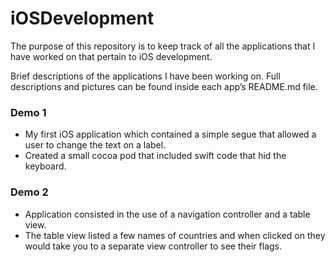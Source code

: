 # iOSDevelopment

The purpose of this repository is to keep track of all the applications that I have worked on that pertain to iOS development. 

Brief descriptions of the applications I have been working on. Full descriptions and pictures can be found inside each app’s README.md file. 


### Demo 1
+ My first iOS application which contained a simple segue that allowed a user to change the text on a label.
+ Created a small cocoa pod that included swift code that hid the keyboard. 

### Demo 2 
+ Application consisted in the use of a navigation controller and a table view.
+ The table view listed a few names of countries and when clicked on they would take you to a separate view controller to see    their flags. 

